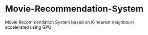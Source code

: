 # Movie-Recommendation-System

Movie Recommendation System based on K-nearest neighbours accelerated using GPU
